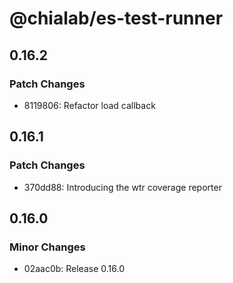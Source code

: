 # @chialab/es-test-runner

## 0.16.2

### Patch Changes

- 8119806: Refactor load callback

## 0.16.1

### Patch Changes

- 370dd88: Introducing the wtr coverage reporter

## 0.16.0

### Minor Changes

- 02aac0b: Release 0.16.0
